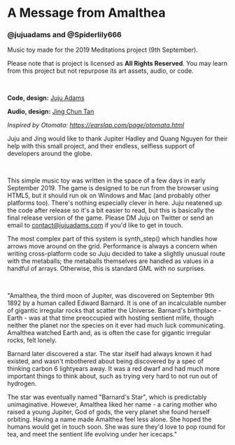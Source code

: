 # A Message from Amalthea
### @jujuadams and @Spiderlily666

Music toy made for the 2019 Meditations project (9th September).

Please note that is project is licensed as **All Rights Reserved**. You may learn from this project but not repurpose its art assets, audio, or code.

&nbsp;

**Code, design:** [Juju Adams](https://twitter.com/jujuadams)

**Audio, design:** [Jing Chun Tan](https://twitter.com/Spiderlily666)

*Inspired by Otomata: https://earslap.com/page/otomata.html*

Juju and Jing would like to thank Jupiter Hadley and Quang Nguyen for their help with this small project, and their endless, selfless support of developers around the globe.

&nbsp;

This simple music toy was written in the space of a few days in early September 2019. The game is designed to be run from the browser using HTML5, but it should run ok on Windows and Mac (and probably other platforms too). There's nothing especially clever in here. Juju neatened up the code after release so it's a bit easier to read, but this is basically the final release version of the game. Please DM Juju on Twitter or send an email to contact@jujuadams.com if you'd like to get in touch.

The most complex part of this system is synth_step() which handles how arrows move around on the grid. Performance is always a concern when writing cross-platform code so Juju decided to take a slightly unusual route with the metaballs; the metaballs themselves are handled as values in a handful of arrays. Otherwise, this is standard GML with no surprises.

&nbsp;

"Amalthea, the third moon of Jupiter, was discovered on September 9th 1892 by a human called Edward Barnard. It is one of an incalculable number of gigantic irregular rocks that scatter the Universe. Barnard's birthplace - Earth - was at that time preoccupied with hosting sentient mlife, though neither the planet nor the species on it ever had much luck communicating. Amalthea watched Earth and, as is often the case for gigantic irregular rocks, felt lonely.

Barnard later discovered a star. The star itself had always known it had existed, and wasn't mbothered about being discovered by a spec of thinking carbon 6 lightyears away. It was a red dwarf and had much more important things to think about, such as trying very hard to not run out of hydrogen.

The star was eventually named "Barnard's Star", which is predictably unimaginative. However, Amalthea liked her name - a caring mother who raised a young Jupiter, God of gods, the very planet she found herself orbiting. Having a name made Amalthea feel less alone. She hoped the humans would get in touch soon. She was sure they'd love to pop round for tea, and meet the sentient life evolving under her icecaps."

